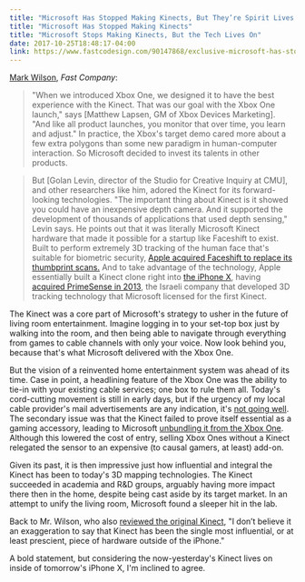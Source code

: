 ```yaml
---
title: "Microsoft Has Stopped Making Kinects, But They’re Spirit Lives On in iPhone X"
title: "Microsoft Has Stopped Making Kinects"
title: "Microsoft Stops Making Kinects, But the Tech Lives On"
date: 2017-10-25T18:48:17-04:00
link: https://www.fastcodesign.com/90147868/exclusive-microsoft-has-stopped-manufacturing-the-kinect
---
```


[Mark Wilson][fc], _Fast Company_: 

> "When we introduced Xbox One, we designed it to have the best experience with the Kinect. That was our goal with the Xbox One launch," says [Matthew Lapsen, GM of Xbox Devices Marketing]. "And like all product launches, you monitor that over time, you learn and adjust." In practice, the Xbox's target demo cared more about a few extra polygons than some new paradigm in human-computer interaction. So Microsoft decided to invest its talents in other products.

> But [Golan Levin, director of the Studio for Creative Inquiry at CMU], and other researchers like him, adored the Kinect for its forward-looking technologies. "The important thing about Kinect is it showed you could have an inexpensive depth camera. And it supported the development of thousands of applications that used depth sensing," Levin says. He points out that it was literally Microsoft Kinect hardware that made it possible for a startup like Faceshift to exist. Built to perform extremely 3D tracking of the human face that's suitable for biometric security, [Apple acquired Faceshift to replace its thumbprint scans.](https://www.fastcompany.com/3054008/apple-acquired-faceshift-the-company-behind-the-motion-capture-in-star-wars) And to take advantage of the technology, Apple essentially built a Kinect clone right into [the iPhone X](https://www.fastcompany.com/40466451/apple-iphone-x-has-a-huge-screen-facial-recognition-and-ar-powers), having [acquired PrimeSense in 2013](https://www.fastcompany.com/3022194/prepare-for-many-more-igestures-as-apple-buys-primesense), the Israeli company that developed 3D tracking technology that Microsoft licensed for the first Kinect.

The Kinect was a core part of Microsoft's strategy to usher in the future of living room entertainment. Imagine logging in to your set-top box just by walking into the room, and then being able to navigate through everything from games to cable channels with only your voice. Now look behind you, because that's what Microsoft delivered with the Xbox One.

But the vision of a reinvented home entertainment system was ahead of its time. Case in point, a headlining feature of the Xbox One was the ability to tie-in with your existing cable services; one box to rule them all. Today's cord-cutting movement is still in early days, but if the urgency of my local cable provider's mail advertisements are any indication, it's [not going well](http://www.chicagotribune.com/business/ct-biz-att-cord-cutters-20171012-story.html). The secondary issue was that the Kinect failed to prove itself essential as a gaming accessory, leading to Microsoft [unbundling it from the Xbox One](https://kotaku.com/microsoft-announces-xbox-one-without-kinect-shipping-j-1575644372). Although this lowered the cost of entry, selling Xbox Ones without a Kinect relegated the sensor to an expensive (to causal gamers, at least) add-on. 

Given its past, it is then impressive just how influential and integral the Kinect has been to today's 3D mapping technologies. The Kinect succeeded in academia and R&D groups, arguably having more impact there then in the home, despite being cast aside by its target market. In an attempt to unify the living room, Microsoft found a sleeper hit in the lab. 

Back to Mr. Wilson, who also [reviewed the original Kinect](https://gizmodo.com/5565657/xbox-360-kinect-puts-play-back-in-gameplay), "I don’t believe it an exaggeration to say that Kinect has been the single most influential, or at least prescient, piece of hardware outside of the iPhone." 

A bold statement, but considering the now-yesterday's Kinect lives on inside of tomorrow's iPhone X, I'm inclined to agree. 

[fc]: https://www.fastcodesign.com/90147868/exclusive-microsoft-has-stopped-manufacturing-the-kinect